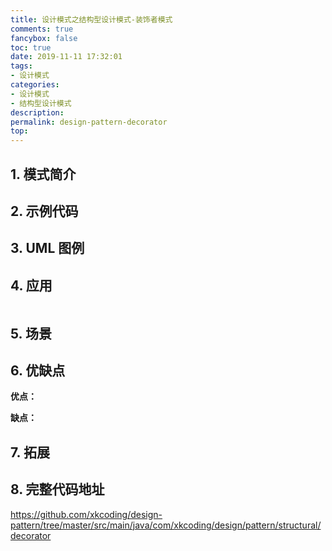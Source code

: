 ```yaml
---
title: 设计模式之结构型设计模式-装饰者模式
comments: true
fancybox: false
toc: true
date: 2019-11-11 17:32:01
tags:
- 设计模式
categories:
- 设计模式
- 结构型设计模式
description:
permalink: design-pattern-decorator
top:
---
```

## 1. 模式简介


<!--more-->

## 2. 示例代码



## 3. UML 图例


## 4. 应用

```java

```

## 5. 场景



## 6. 优缺点

**优点：** 

**缺点：** 

## 7. 拓展


## 8. 完整代码地址

https://github.com/xkcoding/design-pattern/tree/master/src/main/java/com/xkcoding/design/pattern/structural/decorator